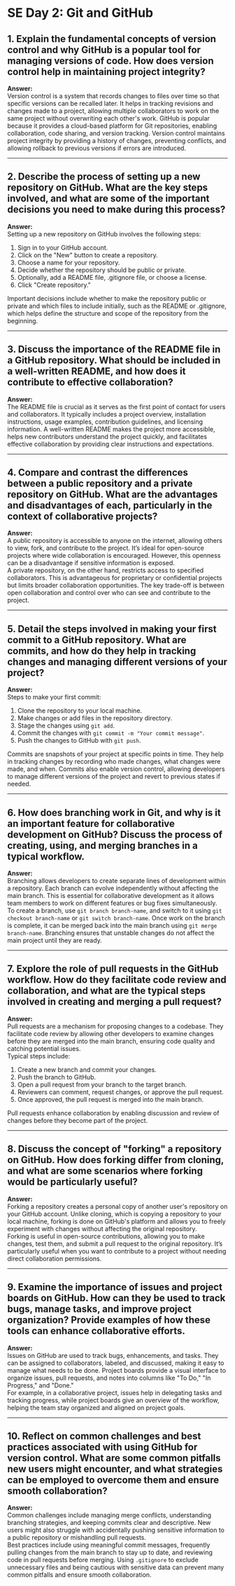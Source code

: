 # SE Day 2: Git and GitHub

## 1. Explain the fundamental concepts of version control and why GitHub is a popular tool for managing versions of code. How does version control help in maintaining project integrity?

**Answer:**  
Version control is a system that records changes to files over time so that specific versions can be recalled later. It helps in tracking revisions and changes made to a project, allowing multiple collaborators to work on the same project without overwriting each other's work. GitHub is popular because it provides a cloud-based platform for Git repositories, enabling collaboration, code sharing, and version tracking. Version control maintains project integrity by providing a history of changes, preventing conflicts, and allowing rollback to previous versions if errors are introduced.

---

## 2. Describe the process of setting up a new repository on GitHub. What are the key steps involved, and what are some of the important decisions you need to make during this process?

**Answer:**  
Setting up a new repository on GitHub involves the following steps:  
1. Sign in to your GitHub account.
2. Click on the "New" button to create a repository.
3. Choose a name for your repository.
4. Decide whether the repository should be public or private.
5. Optionally, add a README file, .gitignore file, or choose a license.
6. Click "Create repository."

Important decisions include whether to make the repository public or private and which files to include initially, such as the README or .gitignore, which helps define the structure and scope of the repository from the beginning.

---

## 3. Discuss the importance of the README file in a GitHub repository. What should be included in a well-written README, and how does it contribute to effective collaboration?

**Answer:**  
The README file is crucial as it serves as the first point of contact for users and collaborators. It typically includes a project overview, installation instructions, usage examples, contribution guidelines, and licensing information. A well-written README makes the project more accessible, helps new contributors understand the project quickly, and facilitates effective collaboration by providing clear instructions and expectations.

---

## 4. Compare and contrast the differences between a public repository and a private repository on GitHub. What are the advantages and disadvantages of each, particularly in the context of collaborative projects?

**Answer:**  
A public repository is accessible to anyone on the internet, allowing others to view, fork, and contribute to the project. It’s ideal for open-source projects where wide collaboration is encouraged. However, this openness can be a disadvantage if sensitive information is exposed.  
A private repository, on the other hand, restricts access to specified collaborators. This is advantageous for proprietary or confidential projects but limits broader collaboration opportunities. The key trade-off is between open collaboration and control over who can see and contribute to the project.

---

## 5. Detail the steps involved in making your first commit to a GitHub repository. What are commits, and how do they help in tracking changes and managing different versions of your project?

**Answer:**  
Steps to make your first commit:  
1. Clone the repository to your local machine.
2. Make changes or add files in the repository directory.
3. Stage the changes using `git add`.
4. Commit the changes with `git commit -m "Your commit message"`.
5. Push the changes to GitHub with `git push`.

Commits are snapshots of your project at specific points in time. They help in tracking changes by recording who made changes, what changes were made, and when. Commits also enable version control, allowing developers to manage different versions of the project and revert to previous states if needed.

---

## 6. How does branching work in Git, and why is it an important feature for collaborative development on GitHub? Discuss the process of creating, using, and merging branches in a typical workflow.

**Answer:**  
Branching allows developers to create separate lines of development within a repository. Each branch can evolve independently without affecting the main branch. This is essential for collaborative development as it allows team members to work on different features or bug fixes simultaneously.  
To create a branch, use `git branch branch-name`, and switch to it using `git checkout branch-name` or `git switch branch-name`. Once work on the branch is complete, it can be merged back into the main branch using `git merge branch-name`. Branching ensures that unstable changes do not affect the main project until they are ready.

---

## 7. Explore the role of pull requests in the GitHub workflow. How do they facilitate code review and collaboration, and what are the typical steps involved in creating and merging a pull request?

**Answer:**  
Pull requests are a mechanism for proposing changes to a codebase. They facilitate code review by allowing other developers to examine changes before they are merged into the main branch, ensuring code quality and catching potential issues.  
Typical steps include:  
1. Create a new branch and commit your changes.
2. Push the branch to GitHub.
3. Open a pull request from your branch to the target branch.
4. Reviewers can comment, request changes, or approve the pull request.
5. Once approved, the pull request is merged into the main branch.

Pull requests enhance collaboration by enabling discussion and review of changes before they become part of the project.

---

## 8. Discuss the concept of "forking" a repository on GitHub. How does forking differ from cloning, and what are some scenarios where forking would be particularly useful?

**Answer:**  
Forking a repository creates a personal copy of another user's repository on your GitHub account. Unlike cloning, which is copying a repository to your local machine, forking is done on GitHub's platform and allows you to freely experiment with changes without affecting the original repository.  
Forking is useful in open-source contributions, allowing you to make changes, test them, and submit a pull request to the original repository. It’s particularly useful when you want to contribute to a project without needing direct collaboration permissions.

---

## 9. Examine the importance of issues and project boards on GitHub. How can they be used to track bugs, manage tasks, and improve project organization? Provide examples of how these tools can enhance collaborative efforts.

**Answer:**  
Issues on GitHub are used to track bugs, enhancements, and tasks. They can be assigned to collaborators, labeled, and discussed, making it easy to manage what needs to be done. Project boards provide a visual interface to organize issues, pull requests, and notes into columns like "To Do," "In Progress," and "Done."  
For example, in a collaborative project, issues help in delegating tasks and tracking progress, while project boards give an overview of the workflow, helping the team stay organized and aligned on project goals.

---

## 10. Reflect on common challenges and best practices associated with using GitHub for version control. What are some common pitfalls new users might encounter, and what strategies can be employed to overcome them and ensure smooth collaboration?

**Answer:**  
Common challenges include managing merge conflicts, understanding branching strategies, and keeping commits clear and descriptive. New users might also struggle with accidentally pushing sensitive information to a public repository or mishandling pull requests.  
Best practices include using meaningful commit messages, frequently pulling changes from the main branch to stay up to date, and reviewing code in pull requests before merging. Using `.gitignore` to exclude unnecessary files and being cautious with sensitive data can prevent many common pitfalls and ensure smooth collaboration.
